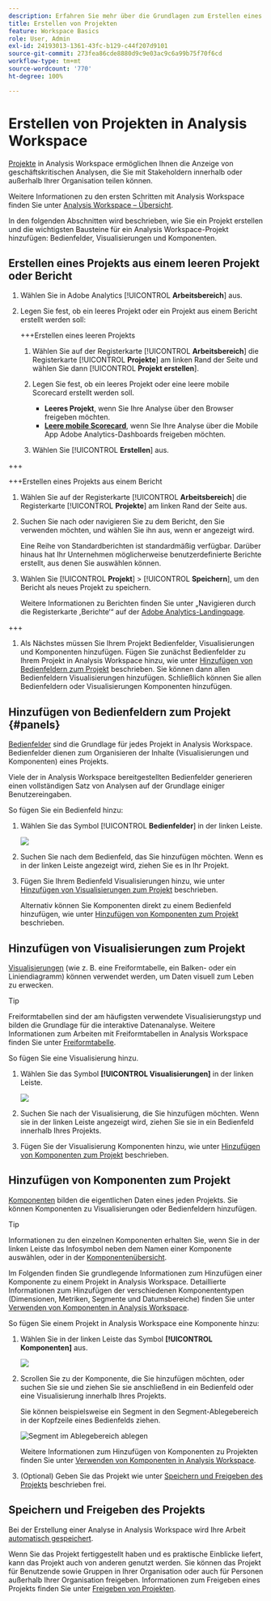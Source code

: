 ```yaml
---
description: Erfahren Sie mehr über die Grundlagen zum Erstellen eines Projekts in Analysis Workspace
title: Erstellen von Projekten
feature: Workspace Basics
role: User, Admin
exl-id: 24193013-1361-43fc-b129-c44f207d9101
source-git-commit: 273fea86cde8880d9c9e03ac9c6a99b75f70f6cd
workflow-type: tm+mt
source-wordcount: '770'
ht-degree: 100%

---
```


# Erstellen von Projekten in Analysis Workspace

[Projekte](/help/analyze/analysis-workspace/build-workspace-project/freeform-overview.md) in Analysis Workspace ermöglichen Ihnen die Anzeige von geschäftskritischen Analysen, die Sie mit Stakeholdern innerhalb oder außerhalb Ihrer Organisation teilen können.

Weitere Informationen zu den ersten Schritten mit Analysis Workspace finden Sie unter [Analysis Workspace – Übersicht](/help/analyze/analysis-workspace/home.md).

In den folgenden Abschnitten wird beschrieben, wie Sie ein Projekt erstellen und die wichtigsten Bausteine für ein Analysis Workspace-Projekt hinzufügen: Bedienfelder, Visualisierungen und Komponenten.

## Erstellen eines Projekts aus einem leeren Projekt oder Bericht

1. Wählen Sie in Adobe Analytics [!UICONTROL **Arbeitsbereich**] aus.

1. Legen Sie fest, ob ein leeres Projekt oder ein Projekt aus einem Bericht erstellt werden soll:

   +++Erstellen eines leeren Projekts

   1. Wählen Sie auf der Registerkarte [!UICONTROL **Arbeitsbereich**] die Registerkarte [!UICONTROL **Projekte**] am linken Rand der Seite und wählen Sie dann [!UICONTROL **Projekt erstellen**].

   1. Legen Sie fest, ob ein leeres Projekt oder eine leere mobile Scorecard erstellt werden soll.

      * **Leeres Projekt**, wenn Sie Ihre Analyse über den Browser freigeben möchten.
      * [**Leere mobile Scorecard**](/help/analyze/mobile-app/curator.md), wenn Sie Ihre Analyse über die Mobile App Adobe Analytics-Dashboards freigeben möchten.

   1. Wählen Sie [!UICONTROL **Erstellen**] aus.

+++

   +++Erstellen eines Projekts aus einem Bericht

   1. Wählen Sie auf der Registerkarte [!UICONTROL **Arbeitsbereich**] die Registerkarte [!UICONTROL **Projekte**] am linken Rand der Seite aus.

   1. Suchen Sie nach oder navigieren Sie zu dem Bericht, den Sie verwenden möchten, und wählen Sie ihn aus, wenn er angezeigt wird.

      Eine Reihe von Standardberichten ist standardmäßig verfügbar. Darüber hinaus hat Ihr Unternehmen möglicherweise benutzerdefinierte Berichte erstellt, aus denen Sie auswählen können.

   1. Wählen Sie [!UICONTROL **Projekt**] > [!UICONTROL **Speichern**], um den Bericht als neues Projekt zu speichern.

      Weitere Informationen zu Berichten finden Sie unter „Navigieren durch die Registerkarte ,Berichte‘“ auf der [Adobe Analytics-Landingpage](/help/analyze/landing.md).

+++

1. Als Nächstes müssen Sie Ihrem Projekt Bedienfelder, Visualisierungen und Komponenten hinzufügen. Fügen Sie zunächst Bedienfelder zu Ihrem Projekt in Analysis Workspace hinzu, wie unter [Hinzufügen von Bedienfeldern zum Projekt](#add-panels-to-the-project) beschrieben. Sie können dann allen Bedienfeldern Visualisierungen hinzufügen. Schließlich können Sie allen Bedienfeldern oder Visualisierungen Komponenten hinzufügen.

## Hinzufügen von Bedienfeldern zum Projekt {#panels}

[Bedienfelder](https://experienceleague.adobe.com/docs/analytics/analyze/analysis-workspace/panels/panels.html?lang=de) sind die Grundlage für jedes Projekt in Analysis Workspace. Bedienfelder dienen zum Organisieren der Inhalte (Visualisierungen und Komponenten) eines Projekts.

Viele der in Analysis Workspace bereitgestellten Bedienfelder generieren einen vollständigen Satz von Analysen auf der Grundlage einiger Benutzereingaben.

So fügen Sie ein Bedienfeld hinzu:

1. Wählen Sie das Symbol [!UICONTROL **Bedienfelder**] in der linken Leiste.

   ![](assets/build-panels.png)

1. Suchen Sie nach dem Bedienfeld, das Sie hinzufügen möchten. Wenn es in der linken Leiste angezeigt wird, ziehen Sie es in Ihr Projekt.

1. Fügen Sie Ihrem Bedienfeld Visualisierungen hinzu, wie unter [Hinzufügen von Visualisierungen zum Projekt](#add-visualizations-to-the-project) beschrieben.

   Alternativ können Sie Komponenten direkt zu einem Bedienfeld hinzufügen, wie unter [Hinzufügen von Komponenten zum Projekt](#add-components-to-the-project) beschrieben.

## Hinzufügen von Visualisierungen zum Projekt

[Visualisierungen](https://experienceleague.adobe.com/docs/analytics/analyze/analysis-workspace/visualizations/freeform-analysis-visualizations.html?lang=de) (wie z. B. eine Freiformtabelle, ein Balken- oder ein Liniendiagramm) können verwendet werden, um Daten visuell zum Leben zu erwecken.

>[!TIP]
>
>Freiformtabellen sind der am häufigsten verwendete Visualisierungstyp und bilden die Grundlage für die interaktive Datenanalyse. Weitere Informationen zum Arbeiten mit Freiformtabellen in Analysis Workspace finden Sie unter [Freiformtabelle](/help/analyze/analysis-workspace/visualizations/freeform-table/freeform-table.md).

So fügen Sie eine Visualisierung hinzu.

1. Wählen Sie das Symbol **[!UICONTROL Visualisierungen]** in der linken Leiste.

   ![](assets/build-visualizations.png)

1. Suchen Sie nach der Visualisierung, die Sie hinzufügen möchten. Wenn sie in der linken Leiste angezeigt wird, ziehen Sie sie in ein Bedienfeld innerhalb Ihres Projekts.

1. Fügen Sie der Visualisierung Komponenten hinzu, wie unter [Hinzufügen von Komponenten zum Projekt](#add-components-to-the-project) beschrieben.

## Hinzufügen von Komponenten zum Projekt

[Komponenten](/help/analyze/analysis-workspace/components/analysis-workspace-components.md) bilden die eigentlichen Daten eines jeden Projekts. Sie können Komponenten zu Visualisierungen oder Bedienfeldern hinzufügen.

>[!TIP]
>
>Informationen zu den einzelnen Komponenten erhalten Sie, wenn Sie in der linken Leiste das Infosymbol neben dem Namen einer Komponente auswählen, oder in der [Komponentenübersicht](/help/components/home.md).

Im Folgenden finden Sie grundlegende Informationen zum Hinzufügen einer Komponente zu einem Projekt in Analysis Workspace. Detaillierte Informationen zum Hinzufügen der verschiedenen Komponententypen (Dimensionen, Metriken, Segmente und Datumsbereiche) finden Sie unter [Verwenden von Komponenten in Analysis Workspace](/help/analyze/analysis-workspace/components/use-components-in-workspace.md).

So fügen Sie einem Projekt in Analysis Workspace eine Komponente hinzu:

1. Wählen Sie in der linken Leiste das Symbol **[!UICONTROL Komponenten]** aus.

   ![](assets/build-components.png)

1. Scrollen Sie zu der Komponente, die Sie hinzufügen möchten, oder suchen Sie sie und ziehen Sie sie anschließend in ein Bedienfeld oder eine Visualisierung innerhalb Ihres Projekts.

   Sie können beispielsweise ein Segment in den Segment-Ablegebereich in der Kopfzeile eines Bedienfelds ziehen.

   ![Segment im Ablegebereich ablegen](assets/segment-dropzone.png)

   Weitere Informationen zum Hinzufügen von Komponenten zu Projekten finden Sie unter [Verwenden von Komponenten in Analysis Workspace](/help/analyze/analysis-workspace/components/use-components-in-workspace.md).

1. (Optional) Geben Sie das Projekt wie unter [Speichern und Freigeben des Projekts](#save-and-share-the-project) beschrieben frei.

## Speichern und Freigeben des Projekts

Bei der Erstellung einer Analyse in Analysis Workspace wird Ihre Arbeit [automatisch gespeichert](/help/analyze/analysis-workspace/build-workspace-project/save-projects.md).

Wenn Sie das Projekt fertiggestellt haben und es praktische Einblicke liefert, kann das Projekt auch von anderen genutzt werden. Sie können das Projekt für Benutzende sowie Gruppen in Ihrer Organisation oder auch für Personen außerhalb Ihrer Organisation freigeben. Informationen zum Freigeben eines Projekts finden Sie unter [Freigeben von Projekten](/help/analyze/analysis-workspace/curate-share/share-projects.md).
